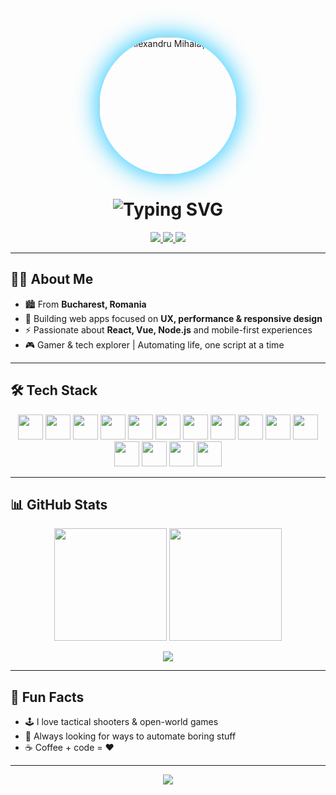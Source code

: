 <!-- Profile Header -->
<p align="center">
  <img src="https://i.imgur.com/DRKClfp.jpeg"
    alt="Alexandru Mihalașcu"
    width="220"
    style="border-radius: 50%; box-shadow: 0 0 40px #00bfff, 0 0 10px #fff;" />
</p>

<h1 align="center">
  <img src="https://readme-typing-svg.demolab.com?font=Fira+Code&weight=700&size=32&pause=1000&color=00BFFF&center=true&vCenter=true&width=435&lines=Hey+there!+I'm+Alexandru+Mihalașcu+%F0%9F%91%8B;Web+Developer+%7C+Tech+Enthusiast+%7C+Gamer" alt="Typing SVG" />
</h1>

<p align="center">
  <a href="https://linkedin.com/in/alexandrumihalascu" target="_blank">
    <img src="https://img.shields.io/badge/LinkedIn-0077B5?style=for-the-badge&logo=linkedin&logoColor=white" />
  </a>
  <a href="mailto:alexmihalascu@gmail.com" target="_blank">
    <img src="https://img.shields.io/badge/Gmail-D14836?style=for-the-badge&logo=gmail&logoColor=white" />
  </a>
  <a href="https://mhlsq.ro" target="_blank">
    <img src="https://img.shields.io/badge/Portfolio-0A0A0A?style=for-the-badge&logo=dev.to&logoColor=white" />
  </a>
</p>

---

## 👨‍💻 About Me

- 🏙️ From **Bucharest, Romania**
- 🚀 Building web apps focused on **UX, performance & responsive design**
- ⚡ Passionate about **React, Vue, Node.js** and mobile-first experiences
- 🎮 Gamer & tech explorer | Automating life, one script at a time

---

## 🛠️ Tech Stack

<p align="center">
  <img src="https://cdn.jsdelivr.net/gh/devicons/devicon/icons/react/react-original.svg" height="40" />
  <img src="https://cdn.jsdelivr.net/gh/devicons/devicon/icons/vuejs/vuejs-original.svg" height="40" />
  <img src="https://cdn.jsdelivr.net/gh/devicons/devicon/icons/nodejs/nodejs-original.svg" height="40" />
  <img src="https://cdn.jsdelivr.net/gh/devicons/devicon/icons/materialui/materialui-original.svg" height="40" />
  <img src="https://cdn.jsdelivr.net/gh/devicons/devicon/icons/vuetify/vuetify-original.svg" height="40" />
  <img src="https://cdn.jsdelivr.net/gh/devicons/devicon/icons/bootstrap/bootstrap-original.svg" height="40" />
  <img src="https://cdn.jsdelivr.net/gh/devicons/devicon/icons/firebase/firebase-plain.svg" height="40" />
  <img src="https://cdn.jsdelivr.net/gh/devicons/devicon/icons/mysql/mysql-original.svg" height="40" />
  <img src="https://cdn.jsdelivr.net/gh/devicons/devicon/icons/postgresql/postgresql-original.svg" height="40" />
  <img src="https://cdn.jsdelivr.net/gh/devicons/devicon/icons/php/php-original.svg" height="40" />
  <img src="https://cdn.jsdelivr.net/gh/devicons/devicon/icons/git/git-original.svg" height="40" />
  <img src="https://cdn.jsdelivr.net/gh/devicons/devicon/icons/googlecloud/googlecloud-original.svg" height="40" />
  <img src="https://cdn.jsdelivr.net/gh/devicons/devicon/icons/javascript/javascript-original.svg" height="40" />
  <img src="https://cdn.jsdelivr.net/gh/devicons/devicon/icons/csharp/csharp-original.svg" height="40" />
  <img src="https://cdn.jsdelivr.net/gh/devicons/devicon/icons/cplusplus/cplusplus-original.svg" height="40" />
</p>

---

## 📊 GitHub Stats

<p align="center">
  <img src="https://github-readme-stats.vercel.app/api?username=alexmihalascu&show_icons=true&theme=tokyonight&hide_border=true&border_radius=10" height="180" />
  <img src="https://github-readme-streak-stats.herokuapp.com?user=alexmihalascu&theme=tokyonight&hide_border=true&border_radius=10" height="180" />
</p>
<p align="center">
  <img src="https://profile-counter.glitch.me/alexmihalascu/count.svg?" />
</p>

---

## 🚀 Fun Facts

- 🕹️ I love tactical shooters & open-world games
- 🧩 Always looking for ways to automate boring stuff
- ☕ Coffee + code = ❤️

---

<p align="center">
  <img src="https://capsule-render.vercel.app/api?type=waving&color=00bfff&height=120&section=footer"/>
</p>
